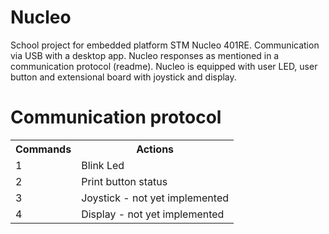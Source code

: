 # Nucleo
School project for embedded platform STM Nucleo 401RE. Communication via USB with a desktop app. Nucleo responses as mentioned in a communication protocol (readme). Nucleo is equipped with user LED, user button and extensional board with joystick and display.
# Communication protocol
<table>
<tr><th>Commands</th><th>Actions</th></tr>
<tr><td>1</td><td>Blink Led</td></tr>
<tr><td>2</td><td>Print button status</td></tr>
<tr><td>3</td><td>Joystick - not yet implemented</td></tr>
<tr><td>4</td><td>Display - not yet implemented</td></tr>
</table>
